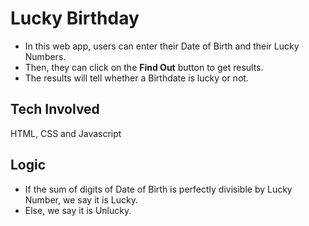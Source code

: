 # Lucky Birthday

- In this web app, users can enter their Date of Birth and their Lucky Numbers.
- Then, they can click on the **Find Out** button to get results.
- The results will tell whether a Birthdate is lucky or not.

## Tech Involved 

HTML, CSS and Javascript 

## Logic 

- If the sum of digits of Date of Birth is perfectly divisible by Lucky Number, we say it is Lucky.
- Else, we say it is Unlucky.


